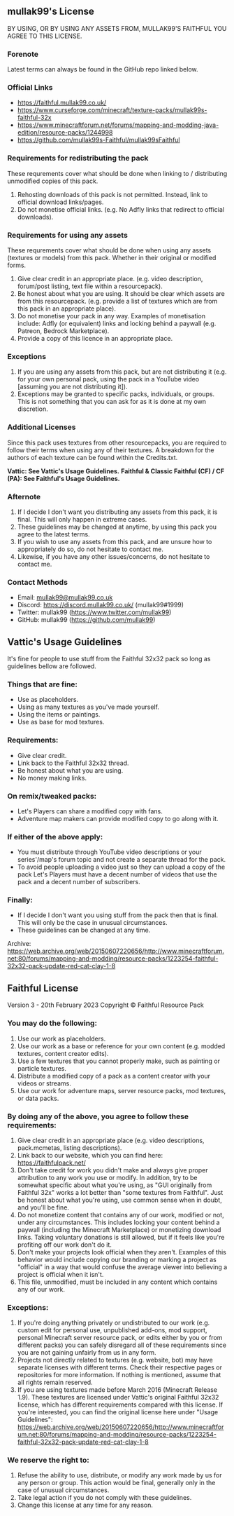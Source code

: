 ## mullak99's License
BY USING, OR BY USING ANY ASSETS FROM, MULLAK99'S FAITHFUL YOU AGREE TO THIS LICENSE.

### Forenote
Latest terms can always be found in the GitHub repo linked below.

### Official Links
- https://faithful.mullak99.co.uk/
- https://www.curseforge.com/minecraft/texture-packs/mullak99s-faithful-32x
- https://www.minecraftforum.net/forums/mapping-and-modding-java-edition/resource-packs/1244998
- https://github.com/mullak99s-Faithful/mullak99sFaithful

### Requirements for redistributing the pack
These requrements cover what should be done when linking to / distributing unmodified copies of this pack.

1) Rehosting downloads of this pack is not permitted. Instead, link to official download links/pages.
2) Do not monetise official links. (e.g. No Adfly links that redirect to official downloads).

### Requirements for using any assets
These requrements cover what should be done when using any assets (textures or models) from this pack. Whether in their original or modified forms.

1) Give clear credit in an appropriate place. (e.g. video description, forum/post listing, text file within a resourcepack).
2) Be honest about what you are using. It should be clear which assets are from this resourcepack. (e.g. provide a list of textures which are from this pack in an appropriate place).
3) Do not monetise your pack in any way. Examples of monetisation include: Adfly (or equivalent) links and locking behind a paywall (e.g. Patreon, Bedrock Marketplace).
4) Provide a copy of this licence in an appropriate place.

### Exceptions
1) If you are using any assets from this pack, but are not distributing it (e.g. for your own personal pack, using the pack in a YouTube video [assuming you are not distributing it]).
2) Exceptions may be granted to specific packs, individuals, or groups. This is not something that you can ask for as it is done at my own discretion.

### Additional Licenses
Since this pack uses textures from other resourcepacks, you are required to follow their terms when using any of their textures.
A breakdown for the authors of each texture can be found within the Credits.txt.

**Vattic: See Vattic's Usage Guidelines.**
**Faithful & Classic Faithful (CF) / CF (PA): See Faithful's Usage Guidelines.**

### Afternote
1) If I decide I don't want you distributing any assets from this pack, it is final. This will only happen in extreme cases.
2) These guidelines may be changed at anytime, by using this pack you agree to the latest terms.
3) If you wish to use any assets from this pack, and are unsure how to appropriately do so, do not hesitate to contact me.
4) Likewise, if you have any other issues/concerns, do not hesitate to contact me.

### Contact Methods
- Email: mullak99@mullak99.co.uk
- Discord: https://discord.mullak99.co.uk/ (mullak99#1999)
- Twitter: mullak99 (https://www.twitter.com/mullak99)
- GitHub: mullak99 (https://github.com/mullak99)


## Vattic's Usage Guidelines
It's fine for people to use stuff from the Faithful 32x32 pack so long as guidelines bellow are followed.

### Things that are fine:
- Use as placeholders.
- Using as many textures as you've made yourself.
- Using the items or paintings.
- Use as base for mod textures.

### Requirements:
- Give clear credit.
- Link back to the Faithful 32x32 thread.
- Be honest about what you are using.
- No money making links.

### On remix/tweaked packs:
- Let's Players can share a modified copy with fans.
- Adventure map makers can provide modified copy to go along with it.

### If either of the above apply:
- You must distribute through YouTube video descriptions or your series'/map's forum topic and not create a separate thread for the pack.
- To avoid people uploading a video just so they can upload a copy of the pack Let's Players must have a decent number of videos that use the pack and a decent number of subscribers.

### Finally:
- If I decide I don't want you using stuff from the pack then that is final. This will only be the case in unusual circumstances.
- These guidelines can be changed at any time.

Archive: https://web.archive.org/web/20150607220656/http://www.minecraftforum.net:80/forums/mapping-and-modding/resource-packs/1223254-faithful-32x32-pack-update-red-cat-clay-1-8


## Faithful License
Version 3 - 20th February 2023
Copyright © Faithful Resource Pack

### You may do the following:
1. Use our work as placeholders.
2. Use our work as a base or reference for your own content (e.g. modded textures, content creator edits).
3. Use a few textures that you cannot properly make, such as painting or particle textures.
4. Distribute a modified copy of a pack as a content creator with your videos or streams.
5. Use our work for adventure maps, server resource packs, mod textures, or data packs.

### By doing any of the above, you agree to follow these requirements:
1. Give clear credit in an appropriate place (e.g. video descriptions, pack.mcmetas, listing descriptions).
2. Link back to our website, which you can find here: https://faithfulpack.net/
3. Don't take credit for work you didn't make and always give proper attribution to any work you use or modify. In addition, try to be somewhat specific about what you're using, as "GUI originally from Faithful 32x" works a lot better than "some textures from Faithful". Just be honest about what you're using, use common sense when in doubt, and you'll be fine.
4. Do not monetize content that contains any of our work, modified or not, under any circumstances. This includes locking your content behind a paywall (including the Minecraft Marketplace) or monetizing download links. Taking voluntary donations is still allowed, but if it feels like you're profiting off our work don't do it.
5. Don't make your projects look official when they aren't. Examples of this behavior would include copying our branding or marking a project as "official" in a way that would confuse the average viewer into believing a project is official when it isn't.
6. This file, unmodified, must be included in any content which contains any of our work.

### Exceptions:
1. If you're doing anything privately or undistributed to our work (e.g. custom edit for personal use, unpublished add-ons, mod support, personal Minecraft server resource pack, or edits either by you or from different packs) you can safely disregard all of these requirements since you are not gaining unfairly from us in any form.
2. Projects not directly related to textures (e.g. website, bot) may have separate licenses with different terms. Check their respective pages or repositories for more information. If nothing is mentioned, assume that all rights remain reserved.
3. If you are using textures made before March 2016 (Minecraft Release 1.9). These textures are licensed under Vattic's original Faithful 32x32 license, which has different requirements compared with this license. If you're interested, you can find the original license here under "Usage Guidelines": https://web.archive.org/web/20150607220656/http://www.minecraftforum.net:80/forums/mapping-and-modding/resource-packs/1223254-faithful-32x32-pack-update-red-cat-clay-1-8

### We reserve the right to:
1. Refuse the ability to use, distribute, or modify any work made by us for any person or group. This action would be final, generally only in the case of unusual circumstances.
2. Take legal action if you do not comply with these guidelines.
3. Change this license at any time for any reason.
